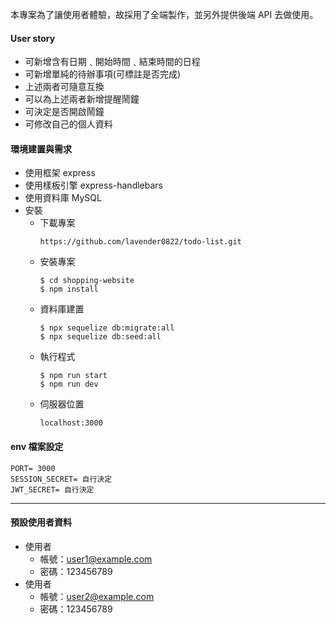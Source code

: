 本專案為了讓使用者體驗，故採用了全端製作，並另外提供後端 API 去做使用。

#### User story

- 可新增含有日期﹑開始時間﹑結束時間的日程
- 可新增單純的待辦事項(可標註是否完成)
- 上述兩者可隨意互換
- 可以為上述兩者新增提醒鬧鐘
- 可決定是否開啟鬧鐘
- 可修改自己的個人資料

#### 環境建置與需求

- 使用框架 express
- 使用樣板引擎 express-handlebars
- 使用資料庫 MySQL
- 安裝
  - 下載專案
    ```
    https://github.com/lavender0822/todo-list.git
    ```
  - 安裝專案
    ```
    $ cd shopping-website
    $ npm install
    ```
  - 資料庫建置
    ```
    $ npx sequelize db:migrate:all
    $ npx sequelize db:seed:all
    ```
  - 執行程式
    ```
    $ npm run start
    $ npm run dev
    ```
  - 伺服器位置
    ```
    localhost:3000
    ```

#### env 檔案設定

```
PORT= 3000
SESSION_SECRET= 自行決定
JWT_SECRET= 自行決定
```

---

#### 預設使用者資料

- 使用者
  - 帳號：user1@example.com
  - 密碼：123456789
- 使用者
  - 帳號：user2@example.com
  - 密碼：123456789